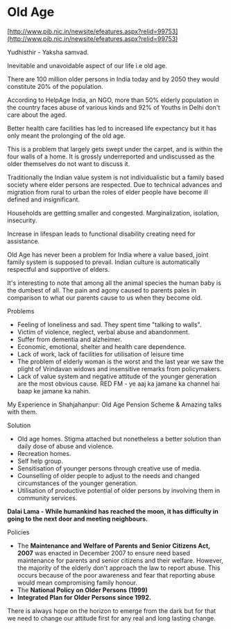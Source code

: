 # Old Age

[http://www.pib.nic.in/newsite/efeatures.aspx?relid=99753](http://www.pib.nic.in/newsite/efeatures.aspx?relid=99753)

Yudhisthir - Yaksha samvad.

  

Inevitable and unavoidable aspect of our life i.e old age.

  

There are 100 million older persons in India today and by 2050 they would constitute 20% of the population.

  

According to HelpAge India, an NGO, more than 50% elderly population in the country faces abuse of various kinds and 92% of Youths in Delhi don't care about the aged.

  

Better health care facilities has led to increased life expectancy but it has only meant the prolonging of the old age.

  

This is a problem that largely gets swept under the carpet, and is within the four walls of a home. It is grossly underreported and undiscussed as the older themselves do not want to discuss it.

  

Traditionally the Indian value system is not individualistic but a family based society where elder persons are respected. Due to technical advances and migration from rural to urban the roles of elder people have become ill defined and insignificant.

Households are gettting smaller and congested. Marginalization, isolation, insecurity. 

  

Increase in lifespan leads to functional disability creating need for assistance. 

  

Old Age has never been a problem for India where a value based, joint family system is supposed to prevail. Indian culture is automatically respectful and supportive of elders.

  

It's interesting to note that among all the animal species the human baby is the dumbest of all. The pain and agony caused to parents pales in comparison to what our parents cause to us when they become old.

Problems

- Feeling of loneliness and sad. They spent time "talking to walls".
- Victim of violence, neglect, verbal abuse and abandonment.
- Suffer from dementia and alzheimer.
- Economic, emotional, shelter and health care dependence.
- Lack of work, lack of facilities for utilisation of leisure time
- The problem of elderly woman is the worst and the last year we saw the plight of Vrindavan widows and insensitive remarks from policymakers.
- Lack of value system and negative attitude of the younger generation are the most obvious cause. RED FM - ye aaj ka jamane ka channel hai baap ke jamane ka nahin.

My Experience in Shahjahanpur: Old Age Pension Scheme & Amazing talks with them.

  

Solution

- Old age homes. Stigma attached but nonetheless a better solution than daily dose of abuse and violence.
- Recreation homes.
- Self help group.
- Sensitisation of younger persons through creative use of media.
- Counselling of older people to adjust to the needs and changed circumstances of the younger generation.
- Utilisation of productive potential of older persons by involving them in community services.

  

**Dalai Lama - While humankind has reached the moon, it has difficulty in going to the next door and meeting neighbours.**

  

Policies

- The **Maintenance and Welfare of Parents and Senior Citizens Act, 2007** was enacted in December 2007 to ensure need based maintenance for parents and senior citizens and their welfare. However, the majority of the elderly don't approach the law to report abuse. This occurs because of the poor awareness and fear that reporting abuse would mean compromising family honour.
- The **National Policy on Older Persons** **(1999)**
- **Integrated Plan for Older Persons since 1992.**

  

There is always hope on the horizon to emerge from the dark but for that we need to change our attitude first for any real and long lasting change.